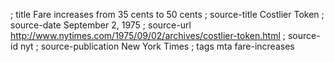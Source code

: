 ; title Fare increases from 35 cents to 50 cents
; source-title Costlier Token
; source-date September 2, 1975
; source-url http://www.nytimes.com/1975/09/02/archives/costlier-token.html
; source-id nyt
; source-publication New York Times
; tags mta fare-increases

